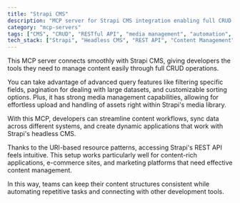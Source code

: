 ```yaml
---
title: "Strapi CMS"
description: "MCP server for Strapi CMS integration enabling full CRUD operations, filtering, pagination, sorting, and media management through RESTful API patterns."
category: "mcp-servers"
tags: ["CMS", "CRUD", "RESTful API", "media management", "automation", "e-commerce"]
tech_stack: ["Strapi", "Headless CMS", "REST API", "Content Management", "Media Library", "JavaScript", "Node.js"]
---
```


This MCP server connects smoothly with Strapi CMS, giving developers the tools they need to manage content easily through full CRUD operations. 

You can take advantage of advanced query features like filtering specific fields, pagination for dealing with large datasets, and customizable sorting options. Plus, it has strong media management capabilities, allowing for effortless upload and handling of assets right within Strapi's media library.

With this MCP, developers can streamline content workflows, sync data across different systems, and create dynamic applications that work with Strapi's headless CMS. 

Thanks to the URI-based resource patterns, accessing Strapi's REST API feels intuitive. This setup works particularly well for content-rich applications, e-commerce sites, and marketing platforms that need effective content management. 

In this way, teams can keep their content structures consistent while automating repetitive tasks and connecting with other development tools.